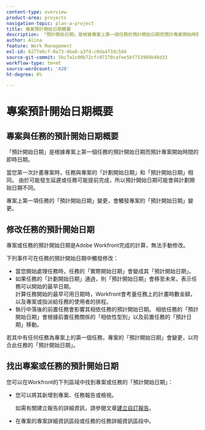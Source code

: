```yaml
---
content-type: overview
product-area: projects
navigation-topic: plan-a-project
title: 專案預計開始日期概要
description: 「預計開始日期」是根據專案上第一個任務的預計開始日期而預計專案開始時間的即時日期。
author: Alina
feature: Work Management
exl-id: 6277e6cf-0a73-4ba8-a3fd-c0da473dc5d4
source-git-commit: 5bc7a1c00b72cfc07270cafee5bf753989b48d33
workflow-type: tm+mt
source-wordcount: '428'
ht-degree: 0%

---
```


# 專案預計開始日期概要

## 專案與任務的預計開始日期概要

「預計開始日期」是根據專案上第一個任務的預計開始日期而預計專案開始時間的即時日期。

當您第一次計畫專案時，任務與專案的「計劃開始日期」和「預計開始日期」相同。 由於可能發生延遲或任務可能提前完成，所以預計開始日期可能會與計劃開始日期不同。

專案上第一項任務的「預計開始日期」變更，會觸發專案的「預計開始日期」變更。

## 修改任務的預計開始日期

專案或任務的預計開始日期是Adobe Workfront完成的計算，無法手動修改。

下列事件可在任務的預計開始日期中觸發修改：

* 當您開始處理任務時，任務的「實際開始日期」會變成其「預計開始日期」。
* 如果任務的「計劃開始日期」通過，則「預計開始日期」會移至未來，表示任務可以開始的最早日期。\
  計算任務開始的最早可用日期時，Workfront會考量任務上的計畫時數金額，以及專案或指派給任務的使用者的排程。
* 執行中落後的前置任務會影響其相依任務的預計開始日期。 相依任務的「預計開始日期」會根據前置任務關係的「相依性型別」以及前置任務的「預計日期」移動。

若其中有任何任務為專案上的第一個任務，專案的「預計開始日期」會變更，以符合此任務的「預計開始日期」。

## 找出專案或任務的預計開始日期

您可以在Workfront的下列區域中找到專案或任務的「預計開始日期」：

* 您可以將其新增到專案、任務報告或檢視。

  如需有關建立報告的詳細資訊，請參閱文章[建立自訂報告](../../../reports-and-dashboards/reports/creating-and-managing-reports/create-custom-report.md)。

* 在專案的專案詳細資訊區段或任務的任務詳細資訊區段中。
